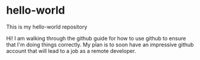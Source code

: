 # hello-world
This is my hello-world repository

Hi! I am walking through the github guide for how to use github to ensure that I'm doing things correctly. 
My plan is to soon have an impressive github account that will lead to a job as a remote developer. 
